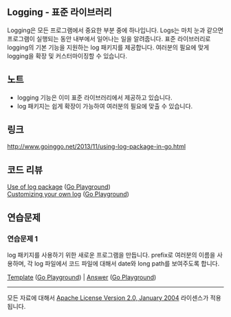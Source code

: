 ## Logging - 표준 라이브러리

Logging은 모든 프로그램에서 중요한 부분 중에 하나입니다. Logs는 마치 눈과 같으면 프로그램이 실행되는 동안 내부에서 일어나는 일을 알려줍니다. 표준 라이브러리로 logging의 기본 기능을 지원하는 log 패키지를 제공합니다. 여러분의 필요에 맞게 logging을 확장 및 커스터마이징할 수 있습니다.

## 노트

* logging 기능은 이미 표준 라이브러리에서 제공하고 있습니다.
* log 패키지는 쉽게 확장이 가능하여 여러분의 필요에 맞출 수 있습니다.

## 링크

http://www.goinggo.net/2013/11/using-log-package-in-go.html

## 코드 리뷰

[Use of log package](example1/example1.go) ([Go Playground](http://play.golang.org/p/UCGUZZ--OP))  
[Customizing your own log](example2/example2.go) ([Go Playground](http://play.golang.org/p/wD06PQAefc))

## 연습문제

### 연습문제 1

log 패키지를 사용하기 위한 새로운 프로그램을 만듭니다. prefix로 여러분의 이름을 사용하며, 각 log 파일에서 코드 파일에 대해서 date와 long path를 보여주도록 합니다.

[Template](exercises/template1/template1.go) ([Go Playground](http://play.golang.org/p/9si47xIX0q)) | 
[Answer](exercises/exercise1/exercise1.go) ([Go Playground](http://play.golang.org/p/ShXBoI1XN-))
___
모든 자료에 대해서 [Apache License Version 2.0, January 2004](http://www.apache.org/licenses/LICENSE-2.0) 라이센스가 적용됩니다.